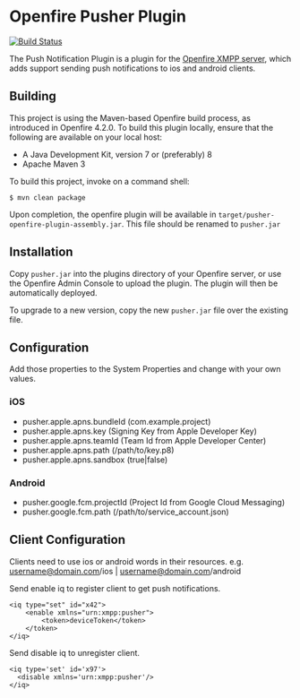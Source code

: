 # Openfire Pusher Plugin

[![Build Status](https://travis-ci.org/busoft-tech/openfire-pusher-plugin.svg?branch=master)](https://travis-ci.org/busoft-tech/openfire-pusher-plugin)

The Push Notification Plugin is a plugin for the [Openfire XMPP server](https://www.igniterealtime.org/openfire), which adds support sending push notifications to ios and android clients.

Building
--------

This project is using the Maven-based Openfire build process, as introduced in Openfire 4.2.0. To build this plugin locally, ensure that the following are available on your local host:

* A Java Development Kit, version 7 or (preferably) 8
* Apache Maven 3

To build this project, invoke on a command shell:

    $ mvn clean package

Upon completion, the openfire plugin will be available in `target/pusher-openfire-plugin-assembly.jar`. This file should be renamed to `pusher.jar`

Installation
------------
Copy `pusher.jar` into the plugins directory of your Openfire server, or use the Openfire Admin Console to upload the plugin. The plugin will then be automatically deployed.

To upgrade to a new version, copy the new `pusher.jar` file over the existing file.

Configuration
------------

Add those properties to the System Properties and change with your own values.

### iOS

* pusher.apple.apns.bundleId (com.example.project)
* pusher.apple.apns.key (Signing Key from Apple Developer Key)
* pusher.apple.apns.teamId (Team Id from Apple Developer Center)
* pusher.apple.apns.path (/path/to/key.p8)
* pusher.apple.apns.sandbox (true|false)

### Android
* pusher.google.fcm.projectId (Project Id from Google Cloud Messaging)
* pusher.google.fcm.path (/path/to/service_account.json)

Client Configuration
------------

Clients need to use ios or android words in their resources. e.g. username@domain.com/ios | username@domain.com/android

Send enable iq to register client to get push notifications.

```
<iq type="set" id="x42">
    <enable xmlns="urn:xmpp:pusher">
        <token>deviceToken</token>
    </token>
</iq>
```

Send disable iq to unregister client.

```
<iq type='set' id='x97'>
  <disable xmlns='urn:xmpp:pusher'/>
</iq>
```

